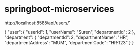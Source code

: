 # springboot-microservices

http://localhost:8585/api/users/1

{
    "user": {
        "userId": 1,
        "userName": "Suren",
        "departmentId": 2
    },
    "department": {
        "departmentId": 2,
        "departmentName": "HR",
        "departmentAddress": "MUM",
        "departmentCode": "HR-123"
    }
}
